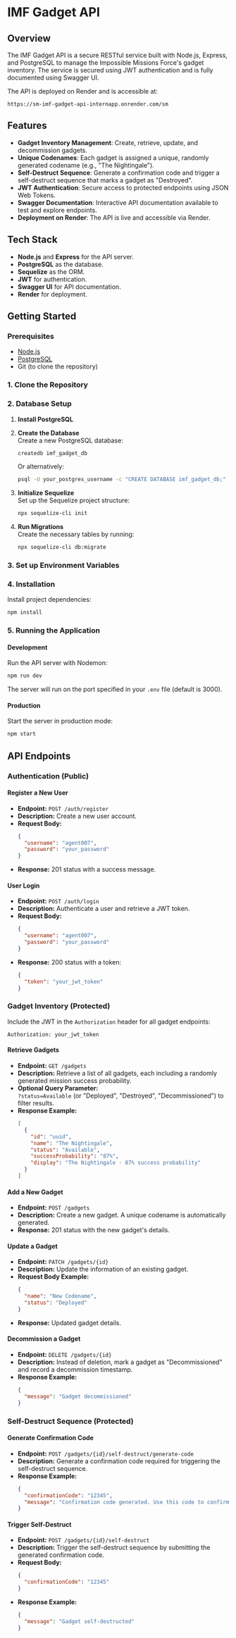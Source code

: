 # IMF Gadget API

## Overview
The IMF Gadget API is a secure RESTful service built with Node.js, Express, and PostgreSQL to manage the Impossible Missions Force's gadget inventory. The service is secured using JWT authentication and is fully documented using Swagger UI.

The API is deployed on Render and is accessible at:
```
https://sm-imf-gadget-api-internapp.onrender.com/sm
```


## Features
- **Gadget Inventory Management**: Create, retrieve, update, and decommission gadgets.
- **Unique Codenames**: Each gadget is assigned a unique, randomly generated codename (e.g., "The Nightingale").
- **Self-Destruct Sequence**: Generate a confirmation code and trigger a self-destruct sequence that marks a gadget as "Destroyed".
- **JWT Authentication**: Secure access to protected endpoints using JSON Web Tokens.
- **Swagger Documentation**: Interactive API documentation available to test and explore endpoints.
- **Deployment on Render**: The API is live and accessible via Render.

## Tech Stack
- **Node.js** and **Express** for the API server.
- **PostgreSQL** as the database.
- **Sequelize** as the ORM.
- **JWT** for authentication.
- **Swagger UI** for API documentation.
- **Render** for deployment.

## Getting Started

### Prerequisites
- [Node.js](https://nodejs.org/)
- [PostgreSQL](https://www.postgresql.org/download/)
- Git (to clone the repository)

### 1. Clone the Repository
### 2. Database Setup

1. **Install PostgreSQL**  

2. **Create the Database**  
   Create a new PostgreSQL database:
   ```bash
   createdb imf_gadget_db
   ```
   Or alternatively:
   ```bash
   psql -U your_postgres_username -c "CREATE DATABASE imf_gadget_db;"
   ```

3. **Initialize Sequelize**  
   Set up the Sequelize project structure:
   ```bash
   npx sequelize-cli init
   ```

4. **Run Migrations**  
   Create the necessary tables by running:
   ```bash
   npx sequelize-cli db:migrate
   ```
### 3. Set up Environment Variables
### 4. Installation
Install project dependencies:
```bash
npm install
```

### 5. Running the Application

#### Development
Run the API server with Nodemon:
```bash
npm run dev
```
The server will run on the port specified in your `.env` file (default is 3000).

#### Production
Start the server in production mode:
```bash
npm start
```

## API Endpoints

### Authentication (Public)

#### Register a New User
- **Endpoint:** `POST /auth/register`
- **Description:** Create a new user account.
- **Request Body:**
  ```json
  {
    "username": "agent007",
    "password": "your_password"
  }
  ```
- **Response:** 201 status with a success message.

#### User Login
- **Endpoint:** `POST /auth/login`
- **Description:** Authenticate a user and retrieve a JWT token.
- **Request Body:**
  ```json
  {
    "username": "agent007",
    "password": "your_password"
  }
  ```
- **Response:** 200 status with a token:
  ```json
  {
    "token": "your_jwt_token"
  }
  ```

### Gadget Inventory (Protected)
Include the JWT in the `Authorization` header for all gadget endpoints:
```
Authorization: your_jwt_token
```

#### Retrieve Gadgets
- **Endpoint:** `GET /gadgets`
- **Description:** Retrieve a list of all gadgets, each including a randomly generated mission success probability.
- **Optional Query Parameter:**  
  `?status=Available` (or "Deployed", "Destroyed", "Decommissioned") to filter results.
- **Response Example:**
  ```json
  [
    {
      "id": "uuid",
      "name": "The Nightingale",
      "status": "Available",
      "successProbability": "87%",
      "display": "The Nightingale - 87% success probability"
    }
  ]
  ```

#### Add a New Gadget
- **Endpoint:** `POST /gadgets`
- **Description:** Create a new gadget. A unique codename is automatically generated.
- **Response:** 201 status with the new gadget's details.

#### Update a Gadget
- **Endpoint:** `PATCH /gadgets/{id}`
- **Description:** Update the information of an existing gadget.
- **Request Body Example:**
  ```json
  {
    "name": "New Codename",
    "status": "Deployed"
  }
  ```
- **Response:** Updated gadget details.

#### Decommission a Gadget
- **Endpoint:** `DELETE /gadgets/{id}`
- **Description:** Instead of deletion, mark a gadget as "Decommissioned" and record a decommission timestamp.
- **Response Example:**
  ```json
  {
    "message": "Gadget decommissioned"
  }
  ```

### Self-Destruct Sequence (Protected)

#### Generate Confirmation Code
- **Endpoint:** `POST /gadgets/{id}/self-destruct/generate-code`
- **Description:** Generate a confirmation code required for triggering the self-destruct sequence.
- **Response Example:**
  ```json
  {
    "confirmationCode": "12345",
    "message": "Confirmation code generated. Use this code to confirm self-destruct."
  }
  ```

#### Trigger Self-Destruct
- **Endpoint:** `POST /gadgets/{id}/self-destruct`
- **Description:** Trigger the self-destruct sequence by submitting the generated confirmation code.
- **Request Body:**
  ```json
  {
    "confirmationCode": "12345"
  }
  ```
- **Response Example:**
  ```json
  {
    "message": "Gadget self-destructed"
  }
  ```




